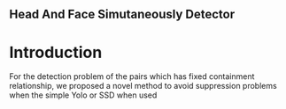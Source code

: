 Head And Face Simutaneously Detector
------ 
# Introduction
  For the detection problem of the pairs which has fixed containment relationship, we proposed a novel method to avoid suppression problems when the simple Yolo or SSD when used
